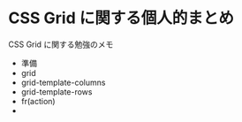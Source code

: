 # CSS Grid に関する個人的まとめ

CSS Grid に関する勉強のメモ

- 準備
- grid
- grid-template-columns
- grid-template-rows
- fr(action)
-

